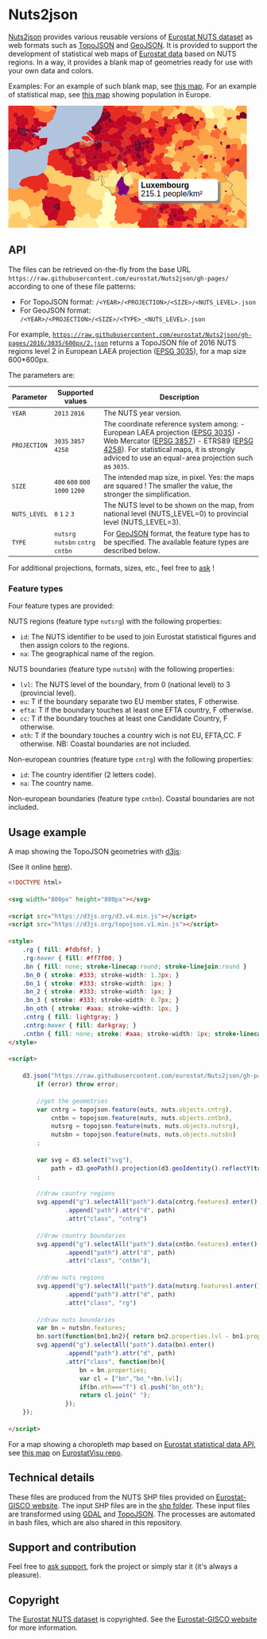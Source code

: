 # Nuts2json

[Nuts2json](https://github.com/eurostat/Nuts2json) provides various reusable versions of [Eurostat NUTS dataset](http://ec.europa.eu/eurostat/web/nuts/overview) as web formats such as [TopoJSON](https://github.com/mbostock/topojson/wiki) and [GeoJSON](http://geojson.org/). It is provided to support the development of statistical web maps of [Eurostat data](http://ec.europa.eu/eurostat/) based on NUTS regions. In a way, it provides a blank map of geometries ready for use with your own data and colors.

Examples: For an example of such blank map, see [this map](http://eurostat.github.io/Nuts2json/overview.html?proj=3035&lvl=3&s=1000&y=2016). For an example of statistical map, see [this map](http://eurostat.github.io/EurostatVisu/population_map.html?proj=3035&lvl=3&s=1000&time=2016) showing population in Europe.

[![Example](img/ex_population.png)](http://eurostat.github.io/EurostatVisu/population_map.html)

## API

The files can be retrieved on-the-fly from the base URL `https://raw.githubusercontent.com/eurostat/Nuts2json/gh-pages/` according to one of these file patterns:

- For TopoJSON format: `/<YEAR>/<PROJECTION>/<SIZE>/<NUTS_LEVEL>.json`
- For GeoJSON format: `/<YEAR>/<PROJECTION>/<SIZE>/<TYPE>_<NUTS_LEVEL>.json`

For example, [`https://raw.githubusercontent.com/eurostat/Nuts2json/gh-pages/2016/3035/600px/2.json`](https://raw.githubusercontent.com/eurostat/Nuts2json/gh-pages/2016/3035/600px/2.json)</a> returns a TopoJSON file of 2016 NUTS regions level 2 in European LAEA projection ([EPSG 3035](http://spatialreference.org/ref/epsg/etrs89-etrs-laea/)), for a map size 600*600px.

The parameters are:

| Parameter | Supported values | Description |
| ------------- | ------------- |-------------|
| `YEAR` | `2013` `2016` | The NUTS year version. |
| `PROJECTION` | `3035` `3857` `4258` | The coordinate reference system among: - European LAEA projection ([EPSG 3035](http://spatialreference.org/ref/epsg/etrs89-etrs-laea/)) - Web Mercator ([EPSG 3857](http://spatialreference.org/ref/sr-org/7483/)) - ETRS89 ([EPSG 4258](http://spatialreference.org/ref/epsg/4258/)). For statistical maps, it is strongly adviced to use an equal-area projection such as `3035`. |
| `SIZE` | `400` `600` `800` `1000` `1200` | The intended map size, in pixel. Yes: the maps are squared ! The smaller the value, the stronger the simplification. |
| `NUTS_LEVEL` | `0` `1` `2` `3` | The NUTS level to be shown on the map, from national level (NUTS_LEVEL=0) to provincial level (NUTS_LEVEL=3). |
| `TYPE` | `nutsrg` `nutsbn` `cntrg` `cntbn` | For [GeoJSON](http://geojson.org/) format, the feature type has to be specified. The available feature types are described below. |

For additional projections, formats, sizes, etc., feel free to [ask](https://github.com/eurostat/Nuts2json/issues/new) !

### Feature types

Four feature types are provided:

NUTS regions (feature type `nutsrg`) with the following properties:
  - `id`: The NUTS identifier to be used to join Eurostat statistical figures and then assign colors to the regions.
  - `na`: The geographical name of the region.

NUTS boundaries (feature type `nutsbn`) with the following properties:
  - `lvl`: The NUTS level of the boundary, from 0 (national level) to 3 (provincial level).
  - `eu`: T if the boundary separate two EU member states, F otherwise.
  - `efta`: T if the boundary touches at least one EFTA country, F otherwise.
  - `cc`: T if the boundary touches at least one Candidate Country, F otherwise.
  - `oth`: T if the boundary touches a country wich is not EU, EFTA,CC. F otherwise.
NB: Coastal boundaries are not included.

Non-european countries (feature type `cntrg`) with the following properties:
  - `id`: The country identifier (2 letters code).
  - `na`: The country name.

Non-european boundaries (feature type `cntbn`). Coastal boundaries are not included.


## Usage example

A map showing the TopoJSON geometries with [d3js](https://d3js.org/):

(See it online [here](https://eurostat.github.io/Nuts2json/usage.html)).

```html
<!DOCTYPE html>

<svg width="800px" height="800px"></svg>

<script src="https://d3js.org/d3.v4.min.js"></script>
<script src="https://d3js.org/topojson.v1.min.js"></script>

<style>
	.rg { fill: #fdbf6f; }
	.rg:hover { fill: #ff7f00; }
	.bn { fill: none; stroke-linecap:round; stroke-linejoin:round }
	.bn_0 { stroke: #333; stroke-width: 1.3px; }
	.bn_1 { stroke: #333; stroke-width: 1px; }
	.bn_2 { stroke: #333; stroke-width: 1px; }
	.bn_3 { stroke: #333; stroke-width: 0.7px; }
	.bn_oth { stroke: #aaa; stroke-width: 1px; }
	.cntrg { fill: lightgray; }
	.cntrg:hover { fill: darkgray; }
	.cntbn { fill: none; stroke: #aaa; stroke-width: 1px; stroke-linecap:round; stroke-linejoin:round }
</style>

<script>

	d3.json("https://raw.githubusercontent.com/eurostat/Nuts2json/gh-pages/2016/3035/800px/3.json", function(error, nuts) {
		if (error) throw error;

		//get the geometries
		var cntrg = topojson.feature(nuts, nuts.objects.cntrg),
			cntbn = topojson.feature(nuts, nuts.objects.cntbn),
			nutsrg = topojson.feature(nuts, nuts.objects.nutsrg),
			nutsbn = topojson.feature(nuts, nuts.objects.nutsbn)
		;

		var svg = d3.select("svg"),
			path = d3.geoPath().projection(d3.geoIdentity().reflectY(true).fitSize([800,800], nutsrg))
		;

		//draw country regions
		svg.append("g").selectAll("path").data(cntrg.features).enter()
				.append("path").attr("d", path)
				.attr("class", "cntrg")

		//draw country boundaries
		svg.append("g").selectAll("path").data(cntbn.features).enter()
				.append("path").attr("d", path)
				.attr("class", "cntbn");

		//draw nuts regions
		svg.append("g").selectAll("path").data(nutsrg.features).enter()
				.append("path").attr("d", path)
				.attr("class", "rg")

		//draw nuts boundaries
		var bn = nutsbn.features;
		bn.sort(function(bn1,bn2){ return bn2.properties.lvl - bn1.properties.lvl; });
		svg.append("g").selectAll("path").data(bn).enter()
				.append("path").attr("d", path)
				.attr("class", function(bn){
					bn = bn.properties;
					var cl = ["bn","bn_"+bn.lvl];
					if(bn.oth==="T") cl.push("bn_oth");
					return cl.join(" ");
				});
	});

</script>
```

For a map showing a choropleth map based on [Eurostat statistical data API](http://ec.europa.eu/eurostat/web/json-and-unicode-web-services/getting-started/rest-request), see [this map](http://eurostat.github.io/EurostatVisu/population_map.html) on [EurostatVisu repo](https://github.com/eurostat/EurostatVisu/blob/gh-pages/population_map.html).

## Technical details

These files are produced from the NUTS SHP files provided on [Eurostat-GISCO website](http://ec.europa.eu/eurostat/web/gisco/geodata/reference-data/administrative-units-statistical-units/nuts). The input SHP files are in the [shp folder](/shp). These input files are transformed using [GDAL](http://www.gdal.org/) and [TopoJSON](https://github.com/mbostock/topojson/wiki). The processes are automated in bash files, which are also shared in this repository.

## Support and contribution

Feel free to [ask support](https://github.com/eurostat/Nuts2json/issues/new), fork the project or simply star it (it's always a pleasure).

## Copyright

The [Eurostat NUTS dataset](http://ec.europa.eu/eurostat/web/nuts/overview) is copyrighted. See the [Eurostat-GISCO website](http://ec.europa.eu/eurostat/web/gisco/geodata/reference-data/administrative-units-statistical-units/nuts) for more information.

